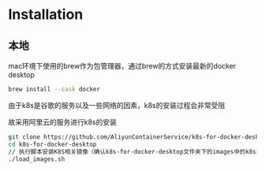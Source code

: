 # Installation

## 本地

mac环境下使用的brew作为包管理器，通过brew的方式安装最新的docker desktop

```sh
brew install --cask docker
```

由于k8s是谷歌的服务以及一些网络的因素，k8s的安装过程会非常受阻

故采用阿里云的服务进行k8s的安装

```sh
git clone https://github.com/AliyunContainerService/k8s-for-docker-desktop.git
cd k8s-for-docker-desktop
// 执行脚本安装K8S相关镜像（确认k8s-for-docker-desktop文件夹下的images中的k8s和本地安装的docker中需要的k8s版本保持一致）
./load_images.sh
```

